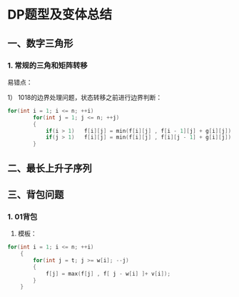 # **DP题型及变体总结**

## **一、数字三角形**

### **1. 常规的三角和矩阵转移**

易错点：

1） 1018的边界处理问题，状态转移之前进行边界判断：

```c++
for(int i = 1; i <= n; ++i)
        for(int j = 1; j <= n; ++j)
        {
            if(i > 1)   f[i][j] = min(f[i][j] , f[i - 1][j] + g[i][j]);
            if(j > 1)   f[i][j] = min(f[i][j] , f[i][j - 1] + g[i][j]);
        }
```



## **二、最长上升子序列**

## **三、背包问题**

### **1. 01背包**

1) 模板：

```c++
for(int i = 1; i <= n; ++i)
    {
        for(int j = t; j >= w[i]; --j)
        {
            f[j] = max(f[j] , f[ j - w[i] ]+ v[i]);
        }
    }
```



